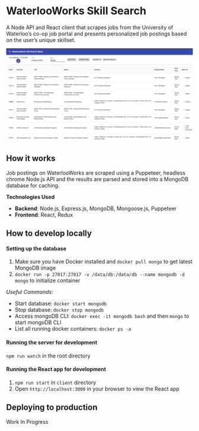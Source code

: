# WaterlooWorks Skill Search
A Node API and React client that scrapes jobs from the University of Waterloo’s co-op job portal and presents personalized job postings based on the user’s unique skillset.

![Screenshot of Landing](images/landing.png)

## How it works
Job postings on WaterlooWorks are scraped using a Puppeteer, headless chrome Node.js API and the results are parsed and stored into a MongoDB database for caching.

**Technologies Used**
- **Backend**: Node.js, Express.js, MongoDB, Mongoose.js, Puppeteer
- **Frontend**: React, Redux

## How to develop locally

#### Setting up the database
1. Make sure you have Docker installed and `docker pull mongo` to get latest MongoDB image
2. `docker run -p 27017:27017 -v /data/db:/data/db --name mongodb -d mongo` to initialize container

*Useful Commands*:
- Start database: `docker start mongodb`
- Stop database: `docker stop mongodb`
- Access mongoDB CLI: `docker exec -it mongodb bash` and then `mongo` to start mongoDB CLI
- List all running docker containers: `docker ps -a`

#### Running the server for development
`npm run watch` in the root directory

#### Running the React app for development
1. `npm run start` in `client` directory
2. Open `http://localhost:3000` in your browser to view the React app

## Deploying to production
Work In Progress
